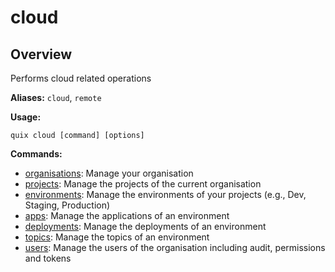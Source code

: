 # cloud

## Overview

Performs cloud related operations

**Aliases:** `cloud`, `remote`

**Usage:**

```
quix cloud [command] [options]
```

**Commands:**

- [organisations](organisations/index.md): Manage your organisation
- [projects](projects/index.md): Manage the projects of the current organisation
- [environments](environments/index.md): Manage the environments of your projects (e.g., Dev, Staging, Production)
- [apps](apps/index.md): Manage the applications of an environment
- [deployments](deployments/index.md): Manage the deployments of an environment
- [topics](topics/index.md): Manage the topics of an environment
- [users](users/index.md): Manage the users of the organisation including audit, permissions and tokens

